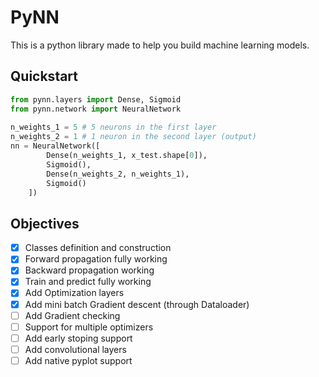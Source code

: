 # PyNN

This is a python library made to help you build machine learning models.

## Quickstart

```python
from pynn.layers import Dense, Sigmoid
from pynn.network import NeuralNetwork
    
n_weights_1 = 5 # 5 neurons in the first layer
n_weights_2 = 1 # 1 neuron in the second layer (output)
nn = NeuralNetwork([
        Dense(n_weights_1, x_test.shape[0]),
        Sigmoid(),
        Dense(n_weights_2, n_weights_1),
        Sigmoid()
    ])
```

## Objectives

- [X] Classes definition and construction
- [X] Forward propagation fully working
- [X] Backward propagation working
- [X] Train and predict fully working
- [X] Add Optimization layers
- [X] Add mini batch Gradient descent (through Dataloader)
- [ ] Add Gradient checking
- [ ] Support for multiple optimizers
- [ ] Add early stoping support
- [ ] Add convolutional layers
- [ ] Add native pyplot support
